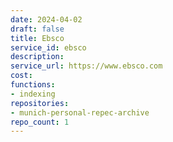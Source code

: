 ```yaml
---
date: 2024-04-02
draft: false
title: Ebsco
service_id: ebsco
description:
service_url: https://www.ebsco.com
cost:
functions:
- indexing
repositories:
- munich-personal-repec-archive
repo_count: 1
---
```



